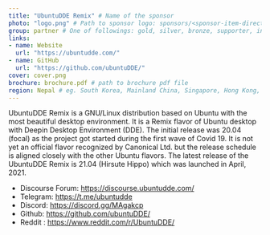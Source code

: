 ```yaml
---
title: "UbuntuDDE Remix" # Name of the sponsor
photo: "logo.png" # Path to sponsor logo: sponsors/<sponsor-item-directory>/logo.png
group: partner # One of followings: gold, silver, bronze, supporter, infra, record, videoi18n, swag, partner
links:
- name: Website
  url: "https://ubuntudde.com/"
- name: GitHub
  url: "https://github.com/ubuntuDDE/"
cover: cover.png
brochure: brochure.pdf # path to brochure pdf file
region: Nepal # eg. South Korea, Mainland China, Singapore, Hong Kong, Taiwan ...
---
```


UbuntuDDE Remix is a GNU/Linux distribution based on Ubuntu with the most beautiful desktop environment. It is a Remix flavor of Ubuntu desktop with Deepin Desktop Environment (DDE).
The initial release was 20.04 (focal) as the project got started during the first wave of Covid 19. It is not yet an official flavor recognized by Canonical Ltd. but the release schedule is aligned closely with the other Ubuntu flavors. The latest release of the UbuntuDDE Remix is 21.04 (Hirsute Hippo) which was launched in April, 2021.

- Discourse Forum: https://discourse.ubuntudde.com/
- Telegram: https://t.me/ubuntudde
- Discord: https://discord.gg/MAgakcp
- Github: https://github.com/ubuntuDDE/
- Reddit : https://www.reddit.com/r/UbuntuDDE/
